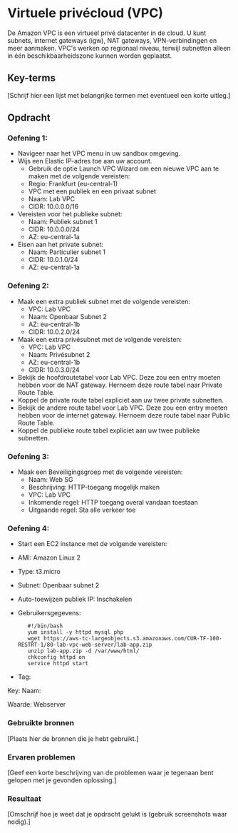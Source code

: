 # Virtuele privécloud (VPC)
De Amazon VPC is een virtueel privé datacenter in de cloud. U kunt subnets, internet gateways (igw), NAT gateways, VPN-verbindingen en meer aanmaken. VPC's werken op regionaal niveau, terwijl subnetten alleen in één beschikbaarheidszone kunnen worden geplaatst.
## Key-terms
[Schrijf hier een lijst met belangrijke termen met eventueel een korte uitleg.]

## Opdracht

### Oefening 1:
- Navigeer naar het VPC menu in uw sandbox omgeving.
- Wijs een Elastic IP-adres toe aan uw account.
  - Gebruik de optie Launch VPC Wizard om een nieuwe VPC aan te maken met de volgende vereisten:
  - Regio: Frankfurt (eu-central-1)
  - VPC met een publiek en een privaat subnet
  - Naam: Lab VPC
  - CIDR: 10.0.0.0/16
- Vereisten voor het publieke subnet:
  - Naam: Publiek subnet 1
  - CIDR: 10.0.0.0/24
  - AZ: eu-central-1a
- Eisen aan het private subnet:
  - Naam: Particulier subnet 1
  - CIDR: 10.0.1.0/24
  - AZ: eu-central-1a
  
### Oefening 2:
- Maak een extra publiek subnet met de volgende vereisten:
  - VPC: Lab VPC
  - Naam: Openbaar Subnet 2
  - AZ: eu-central-1b
  - CIDR: 10.0.2.0/24
- Maak een extra privésubnet met de volgende vereisten:
  - VPC: Lab VPC
  - Naam: Privésubnet 2
  - AZ: eu-central-1b
  - CIDR: 10.0.3.0/24
- Bekijk de hoofdroutetabel voor Lab VPC. Deze zou een entry moeten hebben voor de NAT gateway. Hernoem deze route tabel naar Private Route Table.
- Koppel de private route tabel expliciet aan uw twee private subnetten.
- Bekijk de andere route tabel voor Lab VPC. Deze zou een entry moeten hebben voor de internet gateway. Hernoem deze route tabel naar Public Route Table.
- Koppel de publieke route tabel expliciet aan uw twee publieke subnetten.

### Oefening 3:
- Maak een Beveiligingsgroep met de volgende vereisten:
  - Naam: Web SG
  - Beschrijving: HTTP-toegang mogelijk maken
  - VPC: Lab VPC
  - Inkomende regel: HTTP toegang overal vandaan toestaan
  - Uitgaande regel: Sta alle verkeer toe

### Oefening 4:
- Start een EC2 instance met de volgende vereisten:
- AMI: Amazon Linux 2
- Type: t3.micro
- Subnet: Openbaar subnet 2
- Auto-toewijzen publiek IP: Inschakelen
- Gebruikersgegevens:

         #!/bin/bash
         yum install -y httpd mysql php
         wget https://aws-tc-largeobjects.s3.amazonaws.com/CUR-TF-100-RESTRT-1/80-lab-vpc-web-server/lab-app.zip
         unzip lab-app.zip -d /var/www/html/
         chkconfig httpd on
         service httpd start

- Tag:

Key: Naam:

Waarde: Webserver

### Gebruikte bronnen
[Plaats hier de bronnen die je hebt gebruikt.]

### Ervaren problemen
[Geef een korte beschrijving van de problemen waar je tegenaan bent gelopen met je gevonden oplossing.]

### Resultaat
[Omschrijf hoe je weet dat je opdracht gelukt is (gebruik screenshots waar nodig).]
